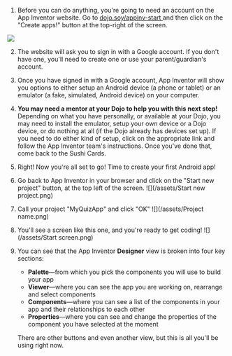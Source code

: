 1. Before you can do anything, you're going to need an account on the App Inventor website. Go to [dojo.soy/appinv-start ](http://dojo.soy/appinv-start)and then click on the "Create apps!" button at the top-right of the screen.

![](https://coderdojokinsale.com/wp-content/uploads/2020/07/all-app-1.png)

2. The website will ask you to sign in with a Google account. If you don't have one, you'll need to create one or use your parent/guardian's account.
3. Once you have signed in with a Google account, App Inventor will show you options to either setup an Android device (a phone or tablet) or an emulator (a fake, simulated, Android device) on your computer.
4. **You may need a mentor at your Dojo to help you with this next step!** Depending on what you have personally, or available at your Dojo, you may need to install the emulator, setup your own device or a Dojo device, or do nothing at all (if the Dojo already has devices set up). If you need to do either kind of setup, click on the appropriate link and follow the App Inventor team's instructions. Once you've done that, come back to the Sushi Cards.
5. Right! Now you're all set to go! Time to create your first Android app!
6. Go back to App Inventor in your browser and click on the "Start new project" button, at the top left of the screen.
  ![](/assets/Start new project.png)
7. Call your project "MyQuizApp" and click "OK"
  ![](/assets/Project name.png)
8. You'll see a screen like this one, and you're ready to get coding!
  ![](/assets/Start screen.png)
9. You can see that the App Inventor **Designer** view is broken into four key sections:
    * **Palette**—from which you pick the components you will use to build your app
    * **Viewer**—where you can see the app you are working on, rearrange and select components
    * **Components**—where you can see a list of the components in your app and their relationships to each other
    * **Properties**—where you can see and change the properties of the component you have selected at the moment
  
    There are other buttons and even another view, but this is all you'll be using right now.
